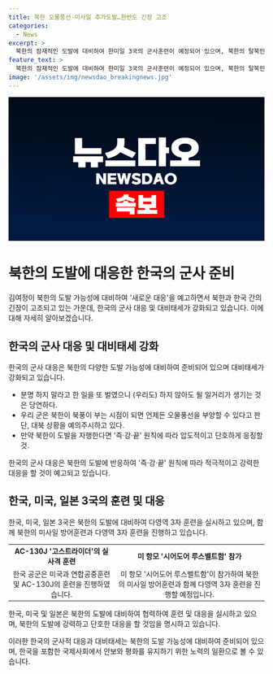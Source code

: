 ```yaml
---
title: 북한 오물풍선·미사일 추가도발…한반도 긴장 고조
categories:
  - News
excerpt: >
  북한의 잠재적인 도발에 대비하여 한미일 3국의 군사훈련이 예정되어 있으며, 북한의 탈북민단체에 대한 대북전단 살포 반발로 인한 긴장이 고조되고 있다. 북한의 오물풍선 재살포 가능성과 탄도미사일 도발 등에 대비하여 대비태세가 강화되고 있으며, 북한의 도발 징후를 예의주시하고 있다. 미 공군의 정찰기가 탄도미사일 발사 징후를 감시하고 있으며, 거센 대비태세를 유지하고 있으며, 북한의 도발에 대해 즉·강·끝 원칙에 따라 압도적이고 단호하게 응징할 것을 강조하고 있다.
feature_text: >
  북한의 잠재적인 도발에 대비하여 한미일 3국의 군사훈련이 예정되어 있으며, 북한의 탈북민단체에 대한 대북전단 살포 반발로 인한 긴장이 고조되고 있다. 북한의 오물풍선 재살포 가능성과 탄도미사일 도발 등에 대비하여 대비태세가 강화되고 있으며, 북한의 도발 징후를 예의주시하고 있다. 미 공군의 정찰기가 탄도미사일 발사 징후를 감시하고 있으며, 거센 대비태세를 유지하고 있으며, 북한의 도발에 대해 즉·강·끝 원칙에 따라 압도적이고 단호하게 응징할 것을 강조하고 있다.
image: '/assets/img/newsdao_breakingnews.jpg'
---
```


<p><img src="/assets/img/newsdao_breakingnews.jpg" alt="pcversion 속보" /></p>

<h1>북한의 도발에 대응한 한국의 군사 준비</h1>

<p>김여정이 북한의 도발 가능성에 대비하여 '새로운 대응'을 예고하면서 북한과 한국 간의 긴장이 고조되고 있는 가운데, 한국의 군사 대응 및 대비태세가 강화되고 있습니다. 이에 대해 자세히 알아보겠습니다.</p>

<h2>한국의 군사 대응 및 대비태세 강화</h2>

<p>한국의 군사 대응은 북한의 다양한 도발 가능성에 대비하여 준비되어 있으며 대비태세가 강화되고 있습니다.</p>

<ul>
<li>분명 하지 말라고 한 일을 또 벌였으니 (우리도) 하지 않아도 될 일거리가 생기는 것은 당연하다.</li>
<li>우리 군은 북한이 북풍이 부는 시점이 되면 언제든 오물풍선을 부양할 수 있다고 판단, 대북 상황을 예의주시하고 있다.</li>
<li>만약 북한이 도발을 자행한다면 '즉·강·끝' 원칙에 따라 압도적이고 단호하게 응징할 것.</li>
</ul>

<p>한국의 군사 대응은 북한의 도발에 반응하여 '즉·강·끝' 원칙에 따라 적극적이고 강력한 대응을 할 것이 예고되고 있습니다.</p>

<h2>한국, 미국, 일본 3국의 훈련 및 대응</h2>

<p>한국, 미국, 일본 3국은 북한의 도발에 대비하여 다영역 3자 훈련을 실시하고 있으며, 함께 북한의 미사일 방어훈련과 다영역 3자 훈련을 진행하고 있습니다.</p>

<table>
<tr>
<td style="text-align: center; height: 17px;"><b>AC-130J '고스트라이더'의 실사격 훈련</b></td>
<td style="text-align: center; height: 17px;"><b>미 항모 '시어도어 루스벨트함' 참가</b></td>
</tr>
<tr>
<td style="text-align: center; height: 17px;">한국 공군은 미국과 연합공중훈련 및 AC-130J의 훈련을 진행하였습니다.</td>
<td style="text-align: center; height: 17px;">미 항모 '시어도어 루스벨트함'이 참가하여 북한의 미사일 방어훈련과 함께 다영역 3자 훈련을 진행할 예정입니다.</td>
</tr>
</table>

<p>한국, 미국 및 일본은 북한의 도발에 대비하여 협력하여 훈련 및 대응을 실시하고 있으며, 북한의 도발에 강력하고 단호한 대응을 할 것임을 명시하고 있습니다.</p>

<p>이러한 한국의 군사적 대응과 대비태세는 북한의 도발 가능성에 대비하여 준비되어 있으며, 한국을 포함한 국제사회에서 안보와 평화를 유지하기 위한 노력의 일환으로 볼 수 있습니다.</p>

